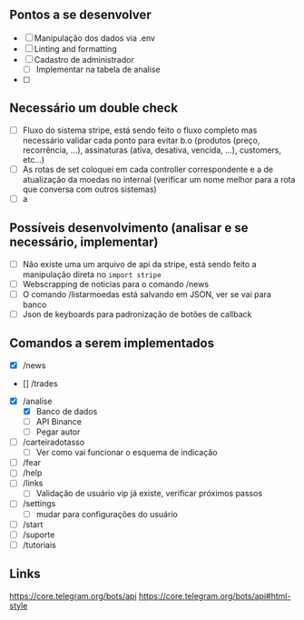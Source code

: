 ## Pontos a se desenvolver
- [ ] Manipulação dos dados via .env
- [ ] Linting and formatting
- [ ] Cadastro de administrador
  - [ ] Implementar na tabela de analise
- [ ]

## Necessário um double check
- [ ] Fluxo do sistema stripe, está sendo feito o fluxo completo mas necessário validar cada ponto para evitar b.o (produtos (preço, recorrência, ...), assinaturas (ativa, desativa, vencida, ...), customers, etc...)
- [ ] As rotas de set coloquei em cada controller correspondente e a de atualização da moedas no internal (verificar um nome melhor para a rota que conversa com outros sistemas)
- [ ] a

## Possíveis desenvolvimento (analisar e se necessário, implementar)
- [ ] Não existe uma um arquivo de api da stripe, está sendo feito a manipulação direta no `import stripe`
- [ ] Webscrapping de noticias para o comando /news
- [ ] O comando /listarmoedas está salvando em JSON, ver se vai para banco
- [ ] Json de keyboards para padronização de botões de callback

## Comandos a serem implementados
- [x] /news
- [] /trades
- [x] /analise
  - [x] Banco de dados
  - [ ] API Binance
  - [ ] Pegar autor
- [ ] /carteiradotasso
  - [ ] Ver como vai funcionar o esquema de indicação
- [ ] /fear
- [ ] /help
- [ ] /links
  - [ ] Validação de usuário vip já existe, verificar próximos passos
- [ ] /settings
  - [ ] mudar para configurações do usuário
- [ ] /start
- [ ] /suporte
- [ ] /tutoriais

## Links

https://core.telegram.org/bots/api
https://core.telegram.org/bots/api#html-style
